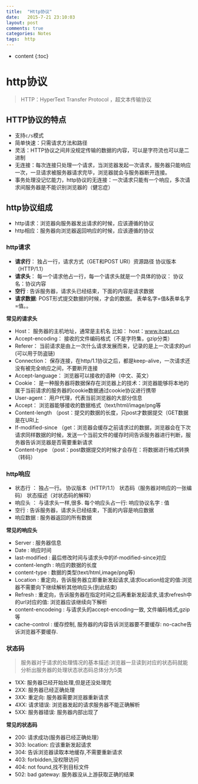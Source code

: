 ```yaml
---
title:  "Http协议"
date:   2015-7-21 23:10:03
layout: post
comments: true
categories: Notes
tags:  http
---
```


* content
{:toc}

# http协议

> HTTP：HyperText Transfer Protocol ，超文本传输协议





## HTTP协议的特点


- 支持`c/s`模式
- 简单快速：只需请求方法和路径
- 灵活：HTTP协议之间并没规定传输的数据的内容，可以是字符流也可以是二进制
- 无连接：每次连接只处理一个请求，当浏览器发起一次请求，服务器只能响应一次，一旦请求被服务器请求完毕，浏览器就会与服务器断开连接。
- 事务处理没记忆能力，http协议的无连接：一次请求只能有一个响应，多次请求间服务器是不能识别浏览器的（健忘症）

## http协议组成

- http请求：浏览器向服务器发出请求的时候，应该遵循的协议
- http相应：服务器向浏览器返回响应的时候，应该遵循的协议

### http请求

- **请求行**： 独占一行，请求方式（GET和POST URI）资源路径  协议版本（HTTP/1.1）
- **请求头**： 每一个请求他占一行，每一个请求头就是一个具体的协议：  协议名：协议内容
- **空行**	:  告诉服务器，请求头已经结束，下面的内容是请求数据
- **请求数据**: POST形式提交数据的时候，才会的数据。  表单名字=值&表单名字=值。。

**常见的请求头**

- Host：			服务器的主机地址，通常是主机名	比如： host：www.itcast.cn
- Accept-encoding：	接收的文件编码格式（不是字符集，gzip分类）
- Referer：		当前请求是由上一次什么请求发展而来，记录的是上一次请求的url (可以用于防盗链)
- Connection：		保存连接，在http/1.1协议之后，都是keep-alive，一次请求还没有被完全响应之间，不要断开连接
- Accept-language：	浏览器可以接收的语种（中文、英文）
- Cookie：		是一种服务器将数据保存在浏览器上的技术：浏览器能够将本地的属于当前请求的服务器的cookie数据通过cookie协议进行携带
- User-agent：		用户代理，代表当前浏览器的大部分信息
- Accept：		浏览器能够接收的数据格式（text/html/image/png等
- Content-length	（post：提交的数据的长度，只post才数据提交（GET数据是在URI上
- If-modified-since	（get：浏览器会缓存之前请求过的数据，浏览器会在下次请求同样数据的时候，发送一个当前文件的缓存时间告诉服务器进行判断，服务器告诉浏览器是否需要重新请求
- Content-type		（post：post数据提交的时候才会存在：将数据进行格式转换（转码）

### http响应

- 状态行		： 独占一行。 协议版本（HTTP/1.1）     状态码（服务器对响应的一张编码）     状态描述（对状态码的解释）
- 响应头		： 与请求头一样,很多. 每个响应头占一行: 响应协议名字 : 值
- 空行		:  告诉服务器，请求头已经结束，下面的内容是响应数据
- 响应数据  	:  服务器返回的所有数据

**常见的响应头**

- Server			: 服务器信息
- Date			: 响应时间
- last-modified		: 最后修改时间与请求头中的if-modified-since对应
- content-length	: 响应的数据的长度
- content-type		: 数据的类型(text/html,image/png等)
- Location		: 重定向，告诉服务器立即重新发起请求,请求location给定的值:浏览器不需要向下继续解析其他响应头(到此结束)
- Refresh		:  重定向，告诉服务器在指定时间之后再重新发起请求,请求refresh中的url对应的值: 浏览器应该继续向下解析
- content-encodeing	: 与请求头的accept-encoding一致, 文件编码格式,gzip等
- cache-control		: 缓存控制, 服务器的内容告诉浏览器要不要缓存: no-cache告诉浏览器不要缓存.

### 状态码

> 服务器对于请求的处理情况的基本描述:浏览器一旦读到对应的状态码就能分析出服务器的处理状态状态码总体分为5类

- 1XX: 服务器已经开始处理,但是还没处理完 
- 2XX: 服务器已经正确处理
- 3XX: 重定向: 服务器需要浏览器重新请求
- 4XX: 请求错误: 浏览器发起的请求服务器不能正确解析
- 5XX: 服务器错误: 服务器内部出现了


**常见的状态码**

- 200: 请求成功(服务器已经正确处理）
- 303: location: 应该重新发起请求
- 304: 告诉浏览器读取本地缓存,不需要重新请求
- 403: forbidden,没权限访问
- 404: not found,找不到目标文件
- 502: bad gateway: 服务器没从上游获取正确的结果

